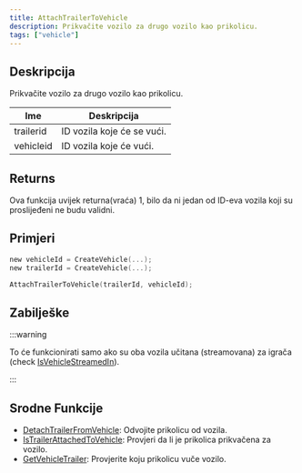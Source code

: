 ```yaml
---
title: AttachTrailerToVehicle
description: Prikvačite vozilo za drugo vozilo kao prikolicu.
tags: ["vehicle"]
---
```


## Deskripcija

Prikvačite vozilo za drugo vozilo kao prikolicu.

| Ime       | Deskripcija                                       |
| --------- | ------------------------------------------------- |
| trailerid | ID vozila koje će se vući.                        |
| vehicleid | ID vozila koje će vući.                           |

## Returns

Ova funkcija uvijek returna(vraća) 1, bilo da ni jedan od ID-eva vozila koji su proslijeđeni ne budu validni.

## Primjeri

```c
new vehicleId = CreateVehicle(...);
new trailerId = CreateVehicle(...);

AttachTrailerToVehicle(trailerId, vehicleId);
```

## Zabilješke

:::warning

To će funkcionirati samo ako su oba vozila učitana (streamovana) za igrača (check [IsVehicleStreamedIn](IsVehicleStreamedIn)).

:::

## Srodne Funkcije

- [DetachTrailerFromVehicle](DetachTrailerFromVehicle): Odvojite prikolicu od vozila.
- [IsTrailerAttachedToVehicle](IsTrailerAttachedToVehicle): Provjeri da li je prikolica prikvačena za vozilo.
- [GetVehicleTrailer](GetVehicleTrailer): Provjerite koju prikolicu vuče vozilo.
